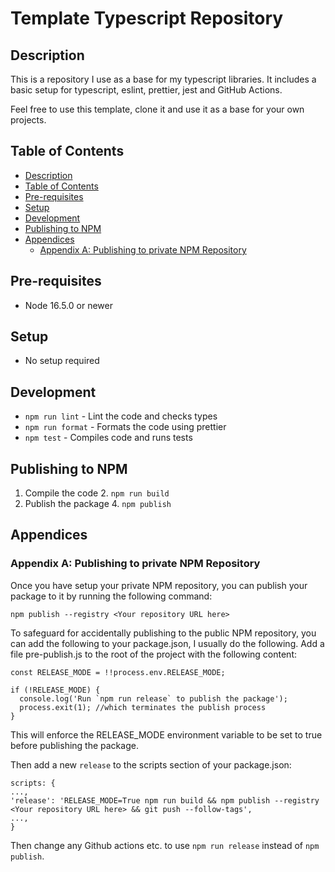 # Template Typescript Repository
## Description
This is a repository I use as a base for my typescript libraries. It includes a basic setup for typescript, eslint, prettier, jest and GitHub Actions.

Feel free to use this template, clone it and use it as a base for your own projects.

## Table of Contents
- [Description](#description)
- [Table of Contents](#table-of-contents)
- [Pre-requisites](#pre-requisites)
- [Setup](#setup)
- [Development](#development)
- [Publishing to NPM](#publishing-to-npm)
- [Appendices](#appendices)
  - [Appendix A: Publishing to private NPM Repository](#appendix-a-publishing-to-private-npm-repository)

## Pre-requisites
- Node 16.5.0 or newer

## Setup
- No setup required

## Development
- `npm run lint` - Lint the code and checks types
- `npm run format` - Formats the code using prettier
- `npm test` - Compiles code and runs tests


## Publishing to NPM
1. Compile the code
   2. `npm run build`
3. Publish the package
   4. `npm publish`


## Appendices

### Appendix A: Publishing to private NPM Repository
Once you have setup your private NPM repository, you can publish your package to it by running the following command:
```
npm publish --registry <Your repository URL here>
```

To safeguard for accidentally publishing to the public NPM repository, you can add the following to your package.json, I usually do the following.
Add a file pre-publish.js to the root of the project with the following content:

```
const RELEASE_MODE = !!process.env.RELEASE_MODE;

if (!RELEASE_MODE) {
  console.log('Run `npm run release` to publish the package');
  process.exit(1); //which terminates the publish process
}
```

This will enforce the RELEASE_MODE environment variable to be set to true before publishing the package.

Then add a new `release` to the scripts section of your package.json:
```
scripts: {
...,
'release': 'RELEASE_MODE=True npm run build && npm publish --registry <Your repository URL here> && git push --follow-tags',
...,
}
```

Then change any Github actions etc. to use `npm run release` instead of `npm publish`.


